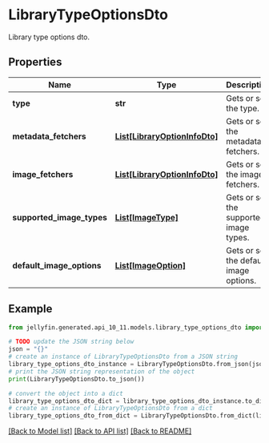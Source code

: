 # LibraryTypeOptionsDto

Library type options dto.

## Properties

Name | Type | Description | Notes
------------ | ------------- | ------------- | -------------
**type** | **str** | Gets or sets the type. | [optional] 
**metadata_fetchers** | [**List[LibraryOptionInfoDto]**](LibraryOptionInfoDto.md) | Gets or sets the metadata fetchers. | [optional] 
**image_fetchers** | [**List[LibraryOptionInfoDto]**](LibraryOptionInfoDto.md) | Gets or sets the image fetchers. | [optional] 
**supported_image_types** | [**List[ImageType]**](ImageType.md) | Gets or sets the supported image types. | [optional] 
**default_image_options** | [**List[ImageOption]**](ImageOption.md) | Gets or sets the default image options. | [optional] 

## Example

```python
from jellyfin.generated.api_10_11.models.library_type_options_dto import LibraryTypeOptionsDto

# TODO update the JSON string below
json = "{}"
# create an instance of LibraryTypeOptionsDto from a JSON string
library_type_options_dto_instance = LibraryTypeOptionsDto.from_json(json)
# print the JSON string representation of the object
print(LibraryTypeOptionsDto.to_json())

# convert the object into a dict
library_type_options_dto_dict = library_type_options_dto_instance.to_dict()
# create an instance of LibraryTypeOptionsDto from a dict
library_type_options_dto_from_dict = LibraryTypeOptionsDto.from_dict(library_type_options_dto_dict)
```
[[Back to Model list]](README.md#documentation-for-models) [[Back to API list]](README.md#documentation-for-api-endpoints) [[Back to README]](README.md)


